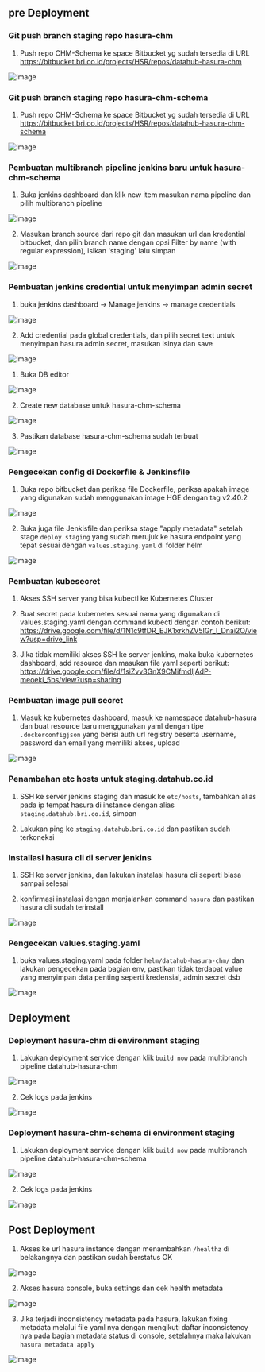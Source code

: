 ## pre Deployment

### Git push branch staging repo hasura-chm
1. Push repo CHM-Schema ke space Bitbucket yg sudah tersedia di URL https://bitbucket.bri.co.id/projects/HSR/repos/datahub-hasura-chm
   
![image](https://github.com/user-attachments/assets/3e12d019-4926-4e08-92ef-dff7eb7d08b6)

### Git push branch staging repo hasura-chm-schema
1. Push repo CHM-Schema ke space Bitbucket yg sudah tersedia di URL https://bitbucket.bri.co.id/projects/HSR/repos/datahub-hasura-chm-schema

![image](https://github.com/user-attachments/assets/b89d8825-0df9-409e-9d39-5b98747415d8)

### Pembuatan multibranch pipeline jenkins baru untuk hasura-chm-schema
1. Buka jenkins dashboard dan klik new item masukan nama pipeline dan pilih multibranch pipeline

![image](https://github.com/user-attachments/assets/786e2d3a-54d8-49f5-8f90-cfba3988c183)
   
2. Masukan branch source dari repo git dan masukan url dan kredential bitbucket, dan pilih branch name dengan opsi Filter by name (with regular expression), isikan 'staging' lalu simpan

![image](https://github.com/user-attachments/assets/16eb0007-9744-44c2-a74b-eb00c190923e)

### Pembuatan jenkins credential untuk menyimpan admin secret
1. buka jenkins dashboard -> Manage jenkins -> manage credentials

![image](https://github.com/user-attachments/assets/3ba371ba-e76c-4156-a4ca-9fed815976ec)

2. Add credential pada global credentials, dan pilih secret text untuk menyimpan hasura admin secret, masukan isinya dan save

![image](https://github.com/user-attachments/assets/8a8eaf97-daf7-4ec5-b000-e09b5136dfa8)

1. Buka DB editor

![image](https://github.com/user-attachments/assets/6d083d6b-3013-47b3-9d56-89cb512a38bb)

2. Create new database untuk hasura-chm-schema

![image](https://github.com/user-attachments/assets/24734fb5-9c7d-4f80-8cb8-396c5a9d637f)

3. Pastikan database hasura-chm-schema sudah terbuat

![image](https://github.com/user-attachments/assets/851367d0-3bbf-4521-9eec-a8bdc9767872)

### Pengecekan config di Dockerfile & Jenkinsfile
1. Buka repo bitbucket dan periksa file Dockerfile, periksa apakah image yang digunakan sudah menggunakan image HGE dengan tag v2.40.2

![image](https://github.com/user-attachments/assets/b8f2ab54-76cf-4177-8911-0e3744e0719b)

2. Buka juga file Jenkisfile dan periksa stage "apply metadata" setelah stage `deploy staging` yang sudah merujuk ke hasura endpoint yang tepat sesuai dengan `values.staging.yaml` di folder helm

![image](https://github.com/user-attachments/assets/23686648-0a26-4de2-b6cd-30e60fc9cef3)


### Pembuatan kubesecret 	

1. Akses SSH server yang bisa kubectl ke Kubernetes Cluster

2. Buat secret pada kubernetes sesuai nama yang digunakan di values.staging.yaml dengan command kubectl dengan contoh berikut: https://drive.google.com/file/d/1N1c9tfDR_EJK1xrkhZV5IGr_l_Dnai2O/view?usp=drive_link

3. Jika tidak memiliki akses SSH ke server jenkins, maka buka kubernetes dashboard, add resource dan masukan file yaml seperti berikut: https://drive.google.com/file/d/1siZvv3GnX9CMifmdljAdP-meoeki_5bs/view?usp=sharing

### Pembuatan image pull secret	

1. Masuk ke kubernetes dashboard, masuk ke namespace datahub-hasura dan buat resource baru menggunakan yaml dengan tipe `.dockerconfigjson` yang berisi auth url registry beserta username, password dan email yang memiliki akses, upload

![image](https://github.com/user-attachments/assets/e2e7dca7-48db-4800-8da5-76eb58417f2b)

### Penambahan etc hosts untuk staging.datahub.co.id	

1. SSH ke server jenkins staging dan masuk ke `etc/hosts`, tambahkan alias pada ip tempat hasura di instance dengan alias `staging.datahub.bri.co.id`, simpan

2. Lakukan ping ke `staging.datahub.bri.co.id` dan pastikan sudah terkoneksi
   
### Installasi hasura cli di server jenkins	

1. SSH ke server jenkins, dan lakukan instalasi hasura cli seperti biasa sampai selesai
   
2. konfirmasi instalasi dengan menjalankan command `hasura` dan pastikan hasura cli sudah terinstall

![image](https://github.com/user-attachments/assets/c0eb1481-ab18-444c-9d34-2361d3f1ea2c)

### Pengecekan values.staging.yaml
1. buka values.staging.yaml pada folder `helm/datahub-hasura-chm/` dan lakukan pengecekan pada bagian env, pastikan tidak terdapat value yang menyimpan data penting seperti kredensial, admin secret dsb

![image](https://github.com/user-attachments/assets/895dc2ed-65a4-4436-ab61-77d8795b3e3b)

## Deployment

### Deployment hasura-chm di environment staging
1. Lakukan deployment service dengan klik `build now` pada multibranch pipeline datahub-hasura-chm

![image](https://github.com/user-attachments/assets/71487cb7-3cbb-420c-8e78-21eb8317918e)

2. Cek logs pada jenkins

![image](https://github.com/user-attachments/assets/b4027883-05a2-4267-87b8-1195894ec643)

### Deployment hasura-chm-schema di environment staging
1. Lakukan deployment service dengan klik `build now` pada multibranch pipeline datahub-hasura-chm-schema

![image](https://github.com/user-attachments/assets/71487cb7-3cbb-420c-8e78-21eb8317918e)

2. Cek logs pada jenkins

![image](https://github.com/user-attachments/assets/b4027883-05a2-4267-87b8-1195894ec643)

## Post Deployment

1. Akses ke url hasura instance dengan menambahkan `/healthz` di belakangnya dan pastikan sudah berstatus OK

![image](https://github.com/user-attachments/assets/d486416e-8b07-4125-b220-69bdcfcacc70)

2. Akses hasura console, buka settings dan cek health metadata

![image](https://github.com/user-attachments/assets/beead863-a111-4c2e-a645-d827f9cd0ed6)

3. Jika terjadi inconsistency metadata pada hasura, lakukan fixing metadata melalui file yaml nya dengan mengikuti daftar inconsistency nya pada bagian metadata status di console, setelahnya maka lakukan `hasura metadata apply`

![image](https://github.com/user-attachments/assets/2cdf0ccc-c342-403a-bd8c-00f0e2881634)

